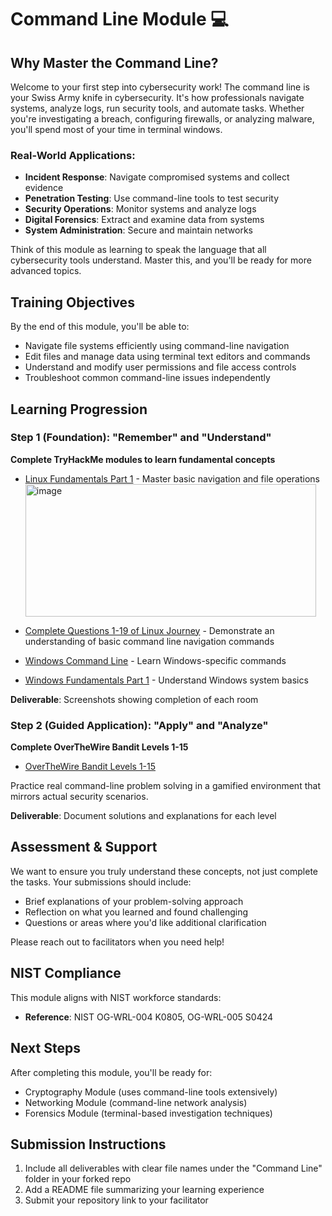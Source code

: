 # Command Line Module 💻

## Why Master the Command Line?

Welcome to your first step into cybersecurity work! The command line is your Swiss Army knife in cybersecurity. It's how professionals navigate systems, analyze logs, run security tools, and automate tasks. Whether you're investigating a breach, configuring firewalls, or analyzing malware, you'll spend most of your time in terminal windows.

### Real-World Applications:
- **Incident Response**: Navigate compromised systems and collect evidence
- **Penetration Testing**: Use command-line tools to test security
- **Security Operations**: Monitor systems and analyze logs
- **Digital Forensics**: Extract and examine data from systems
- **System Administration**: Secure and maintain networks

Think of this module as learning to speak the language that all cybersecurity tools understand. Master this, and you'll be ready for more advanced topics.

## Training Objectives

By the end of this module, you'll be able to:
- Navigate file systems efficiently using command-line navigation
- Edit files and manage data using terminal text editors and commands
- Understand and modify user permissions and file access controls
- Troubleshoot common command-line issues independently

## Learning Progression

### Step 1 (Foundation): "Remember" and "Understand"
**Complete TryHackMe modules to learn fundamental concepts**
- [Linux Fundamentals Part 1](https://tryhackme.com/room/linuxfundamentalspart1) - Master basic navigation and file operations <img width="465" height="212" alt="image" src="https://github.com/user-attachments/assets/f45b2faf-d243-44b6-86f6-f2d5e333c879" />

- [Complete Questions 1-19 of Linux Journey](https://linuxjourney.com/lesson/the-shell) - Demonstrate an understanding of basic command line navigation commands 
- [Windows Command Line](https://tryhackme.com/room/windowscommandline) - Learn Windows-specific commands
- [Windows Fundamentals Part 1](https://tryhackme.com/room/windowsfundamentals1xbx) - Understand Windows system basics

**Deliverable**: Screenshots showing completion of each room

### Step 2 (Guided Application): "Apply" and "Analyze" 
**Complete OverTheWire Bandit Levels 1-15**

- [OverTheWire Bandit Levels 1-15](https://overthewire.org/wargames/bandit/)

Practice real command-line problem solving in a gamified environment that mirrors actual security scenarios.

**Deliverable**: Document solutions and explanations for each level

## Assessment & Support
We want to ensure you truly understand these concepts, not just complete the tasks. Your submissions should include:
- Brief explanations of your problem-solving approach
- Reflection on what you learned and found challenging
- Questions or areas where you'd like additional clarification

Please reach out to facilitators when you need help!

## NIST Compliance
This module aligns with NIST workforce standards:
- **Reference**: NIST OG-WRL-004 K0805, OG-WRL-005 S0424

## Next Steps
After completing this module, you'll be ready for:
- Cryptography Module (uses command-line tools extensively)
- Networking Module (command-line network analysis)
- Forensics Module (terminal-based investigation techniques)

## Submission Instructions
1. Include all deliverables with clear file names under the "Command Line" folder in your forked repo
2. Add a README file summarizing your learning experience
3. Submit your repository link to your facilitator
